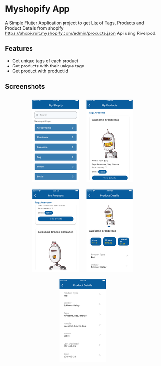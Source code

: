 # Myshopify App

A Simple Flutter Application project to get List of Tags, Products and Product Details from shopify https://shopicruit.myshopify.com/admin/products.json Api using Riverpod.

## Features
* Get unique tags of each product
* Get products with their unique tags
* Get product with product id

## Screenshots
<h4 align="center">
<img src="screenshots/image1.png" width="30%" vspace="10" hspace="10">
<img src="screenshots/image2.png" width="30%" vspace="10" hspace="10">
<img src="screenshots/image3.png" width="30%" vspace="10" hspace="10">
  <img src="screenshots/image4.png" width="30%" vspace="10" hspace="10">
<img src="screenshots/image5.png" width="30%" vspace="10" hspace="10">


